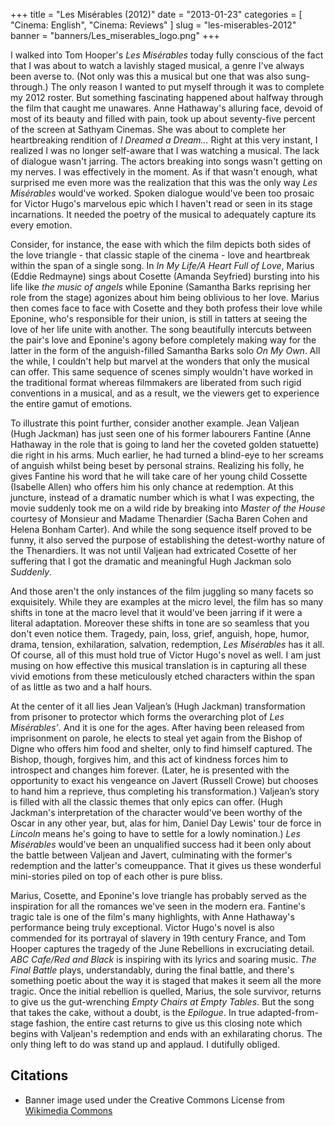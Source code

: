 +++
title = "Les Misérables (2012)"
date = "2013-01-23"
categories = [
  "Cinema: English",
  "Cinema: Reviews"
]
slug = "les-miserables-2012"
banner = "banners/Les_miserables_logo.png"
+++

I walked into Tom Hooper's _Les Misérables_ today fully conscious of the fact that I was about to watch a lavishly staged musical, a genre I've always been averse to. (Not only was this a musical but one that was also sung-through.) The only reason I wanted to put myself through it was to complete my 2012 roster. But something fascinating happened about halfway through the film that caught me unawares. Anne Hathaway's alluring face, devoid of most of its beauty and filled with pain, took up about seventy-five percent of the screen at Sathyam Cinemas. She was about to complete her heartbreaking rendition of _I Dreamed a Dream..._ Right at this very instant, I realized I was no longer self-aware that I was watching a musical. The lack of dialogue wasn't jarring. The actors breaking into songs wasn't getting on my nerves. I was effectively in the moment. As if that wasn't enough, what surprised me even more was the realization that this was the only way _Les Misérables_ would've worked. Spoken dialogue would've been too prosaic for Victor Hugo's marvelous epic which I haven't read or seen in its stage incarnations. It needed the poetry of the musical to adequately capture its every emotion.

Consider, for instance, the ease with which the film depicts both sides of the love triangle - that classic staple of the cinema - love and heartbreak within the span of a single song. In _In My Life/A Heart Full of Love_, Marius (Eddie Redmayne) sings about Cosette (Amanda Seyfried) bursting into his life like _the music of angels_ while Eponine (Samantha Barks reprising her role from the stage) agonizes about him being oblivious to her love. Marius then comes face to face with Cosette and they both profess their love while Eponine, who's responsible for their union, is still in tatters at seeing the love of her life unite with another. The song beautifully intercuts between the pair's love and Eponine's agony before completely making way for the latter in the form of the anguish-filled Samantha Barks solo _On My Own_. All the while, I couldn't help but marvel at the wonders that only the musical can offer. This same sequence of scenes simply wouldn't have worked in the traditional format whereas filmmakers are liberated from such rigid conventions in a musical, and as a result, we the viewers get to experience the entire gamut of emotions.

To illustrate this point further, consider another example. Jean Valjean (Hugh Jackman) has just seen one of his former labourers Fantine (Anne Hathaway in the role that is going to land her the coveted golden statuette) die right in his arms. Much earlier, he had turned a blind-eye to her screams of anguish whilst being beset by personal strains. Realizing his folly, he gives Fantine his word that he will take care of her young child Cossette (Isabelle Allen) who offers him his only chance at redemption. At this juncture, instead of a dramatic number which is what I was expecting, the movie suddenly took me on a wild ride by breaking into _Master of the House_ courtesy of Monsieur and Madame Thenardier (Sacha Baren Cohen and Helena Bonham Carter). And while the song sequence itself proved to be funny, it also served the purpose of establishing the detest-worthy nature of the Thenardiers. It was not until Valjean had extricated Cosette of her suffering that I got the dramatic and meaningful Hugh Jackman solo _Suddenly_.

And those aren't the only instances of the film juggling so many facets so exquisitely. While they are examples at the micro level, the film has so many shifts in tone at the macro level that it would've been jarring if it were a literal adaptation. Moreover these shifts in tone are so seamless that you don't even notice them. Tragedy, pain, loss, grief, anguish, hope, humor, drama, tension, exhilaration, salvation, redemption, _Les Misérables_ has it all. Of course, all of this must hold true of Victor Hugo's novel as well. I am just musing on how effective this musical translation is in capturing all these vivid emotions from these meticulously etched characters within the span of as little as two and a half hours.

At the center of it all lies Jean Valjean’s (Hugh Jackman) transformation from prisoner to protector which forms the overarching plot of _Les Misérables’_. And it is one for the ages. After having been released from imprisonment on parole, he elects to steal yet again from the Bishop of Digne who offers him food and shelter, only to find himself captured. The Bishop, though, forgives him, and this act of kindness forces him to introspect and changes him forever. (Later, he is presented with the opportunity to exact his vengeance on Javert (Russell Crowe) but chooses to hand him a reprieve, thus completing his transformation.) Valjean’s story is filled with all the classic themes that only epics can offer. (Hugh Jackman's interpretation of the character would've been worthy of the Oscar in any other year, but, alas for him, Daniel Day Lewis' tour de force in _Lincoln_ means he's going to have to settle for a lowly nomination.) _Les Misérables_ would've been an unqualified success had it been only about the battle between Valjean and Javert, culminating with the former's redemption and the latter's comeuppance. That it gives us these wonderful mini-stories piled on top of each other is pure bliss.

Marius, Cosette, and Eponine's love triangle has probably served as the inspiration for all the romances we've seen in the modern era. Fantine's tragic tale is one of the film's many highlights, with Anne Hathaway's performance being truly exceptional. Victor Hugo's novel is also commended for its portrayal of slavery in 19th century France, and Tom Hooper captures the tragedy of the June Rebellions in excruciating detail. _ABC Cafe/Red and Black_ is inspiring with its lyrics and soaring music. _The Final Battle_ plays, understandably, during the final battle, and there's something poetic about the way it is staged that makes it seem all the more tragic. Once the initial rebellion is quelled, Marius, the sole survivor, returns to give us the gut-wrenching _Empty Chairs at Empty Tables_. But the song that takes the cake, without a doubt, is the _Epilogue_. In true adapted-from-stage fashion, the entire cast returns to give us this closing note which begins with Valjean's redemption and ends with an exhilarating chorus. The only thing left to do was stand up and applaud. I dutifully obliged.

Citations
---------
- Banner image used under the Creative Commons License from [Wikimedia Commons](https://upload.wikimedia.org/wikipedia/commons/c/c0/Les_miserables_logo.png)

